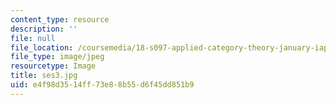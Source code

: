 ```yaml
---
content_type: resource
description: ''
file: null
file_location: /coursemedia/18-s097-applied-category-theory-january-iap-2019/e4f98d3514ff73e88b55d6f45dd851b9_ses3.jpg
file_type: image/jpeg
resourcetype: Image
title: ses3.jpg
uid: e4f98d35-14ff-73e8-8b55-d6f45dd851b9
---
```

